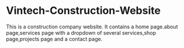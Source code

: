 # Vintech-Construction-Website
This is a construction company website.
It contains a home page.about page,services page with a dropdown of several services,shop page,projects page and a contact page.
